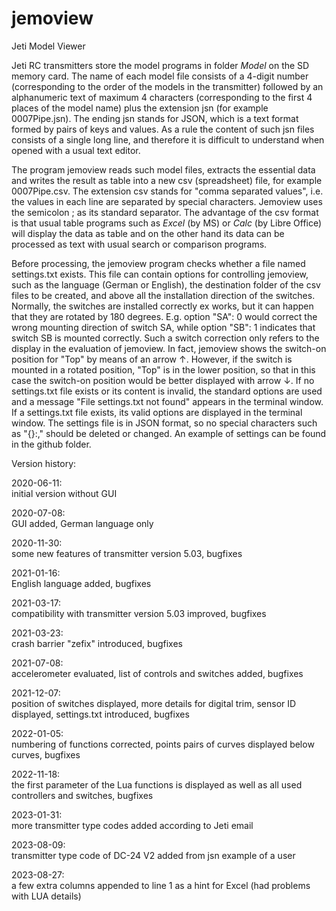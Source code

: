  
# jemoview
Jeti Model Viewer

Jeti RC transmitters store the model programs in folder _Model_ on the SD memory card. 
The name of each model file consists of a 4-digit number (corresponding to the order of the models in the
transmitter) followed by an alphanumeric text of maximum 4 characters (corresponding to the first 4
places of the model name) plus the extension jsn (for example 0007Pipe.jsn).
The ending jsn stands for JSON, which is a text format formed by pairs of keys and values. 
As a rule the content of such jsn files consists of a single long line, and therefore it is difficult to understand 
when opened with a usual text editor.

The program jemoview reads such model files, extracts the essential data and writes
the result as table into a new csv (spreadsheet) file, for example 0007Pipe.csv. The extension csv stands for "comma
separated values", i.e. the values in each line are separated by special characters. Jemoview
uses the semicolon ; as its standard separator. The advantage of the csv format is that 
usual table programs such as _Excel_ (by MS) or _Calc_ (by Libre Office) will display the data as table
and on the other hand its data can be processed as text with usual search or comparison programs.

Before processing, the jemoview program checks whether a file named settings.txt exists. This file
can contain options for controlling jemoview, such as the language (German or English), the
destination folder of the csv files to be created, and above all the installation direction of the
switches. Normally, the switches are installed correctly ex works, but it can happen that they are
rotated by 180 degrees. E.g. option "SA": 0 would correct the wrong mounting direction of switch
SA, while option "SB": 1 indicates that switch SB is mounted correctly. Such a switch correction
only refers to the display in the evaluation of jemoview. In fact, jemoview shows the switch-on
position for "Top" by means of an arrow ↑. However, if the switch is mounted in a rotated position,
"Top" is in the lower position, so that in this case the switch-on position would be better displayed
with arrow ↓. If no settings.txt file exists or its content is invalid, the standard options are used and a
message "File settings.txt not found" appears in the terminal window. If a settings.txt file exists, its
valid options are displayed in the terminal window. The settings file is in JSON format, so no
special characters such as "{}:," should be deleted or changed. An example of settings can be found
in the github folder.


Version history:

2020-06-11:  
initial version without GUI

2020-07-08:  
GUI added, German language only
    
2020-11-30:  
some new features of transmitter version 5.03, bugfixes
    
2021-01-16:  
English language added, bugfixes
    
2021-03-17:  
compatibility with transmitter version 5.03 improved, bugfixes

2021-03-23:  
crash barrier "zefix" introduced, bugfixes

2021-07-08:  
accelerometer evaluated, list of controls and switches added, bugfixes

2021-12-07:  
position of switches displayed, more details for digital trim, sensor ID displayed, 
settings.txt introduced, bugfixes

2022-01-05:  
numbering of functions corrected, 
points pairs of curves displayed below curves, bugfixes

2022-11-18:  
the first parameter of the Lua functions is displayed as well as all used controllers and switches, bugfixes

2023-01-31:  
more transmitter type codes added according to Jeti email

2023-08-09:  
transmitter type code of DC-24 V2 added from jsn example of a user

2023-08-27:  
a few extra columns appended to line 1 as a hint for Excel (had problems with LUA details)
